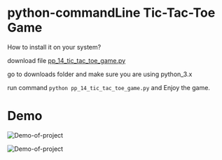# python-commandLine Tic-Tac-Toe Game

How to install it on your system?

download file [pp_14_tic_tac_toe_game.py](https://github.com/ganesh-deshmukh/python-revision/blob/master/pp_14_tic_tac_toe_game.py) 

go to downloads folder and make sure you are using python_3.x

run command
`python pp_14_tic_tac_toe_game.py` and Enjoy the game.


# Demo

![Demo-of-project](https://github.com/ganesh-deshmukh/python-revision/blob/master/tic-tac-toe-python.gif)


![Demo-of-project](https://github.com/ganesh-deshmukh/python-revision/blob/master/colored_tic_tac_toe.gif.gif)
